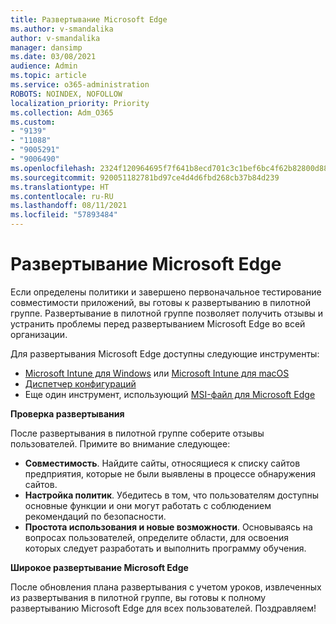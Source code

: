 ```yaml
---
title: Развертывание Microsoft Edge
ms.author: v-smandalika
author: v-smandalika
manager: dansimp
ms.date: 03/08/2021
audience: Admin
ms.topic: article
ms.service: o365-administration
ROBOTS: NOINDEX, NOFOLLOW
localization_priority: Priority
ms.collection: Adm_O365
ms.custom:
- "9139"
- "11088"
- "9005291"
- "9006490"
ms.openlocfilehash: 2324f120964695f7f641b8ecd701c3c1bef6bc4f62b82800d88f79cc54b945d5
ms.sourcegitcommit: 920051182781bd97ce4d4d6fbd268cb37b84d239
ms.translationtype: HT
ms.contentlocale: ru-RU
ms.lasthandoff: 08/11/2021
ms.locfileid: "57893484"
---
```

# <a name="deploy-microsoft-edge"></a>Развертывание Microsoft Edge

Если определены политики и завершено первоначальное тестирование совместимости приложений, вы готовы к развертыванию в пилотной группе. Развертывание в пилотной группе позволяет получить отзывы и устранить проблемы перед развертыванием Microsoft Edge во всей организации.

Для развертывания Microsoft Edge доступны следующие инструменты:

- [Microsoft Intune для Windows](https://docs.microsoft.com/mem/intune/apps/apps-windows-edge) или [Microsoft Intune для macOS](https://docs.microsoft.com/mem/intune/apps/apps-edge-macos)
- [Диспетчер конфигураций](https://docs.microsoft.com/DeployEdge/deploy-edge-with-configuration-manager)
- Еще один инструмент, использующий [MSI-файл для Microsoft Edge](https://www.microsoft.com/edge/business/download)

**Проверка развертывания**

После развертывания в пилотной группе соберите отзывы пользователей. Примите во внимание следующее:
- **Совместимость**. Найдите сайты, относящиеся к списку сайтов предприятия, которые не были выявлены в процессе обнаружения сайтов.
- **Настройка политик**. Убедитесь в том, что пользователям доступны основные функции и они могут работать с соблюдением рекомендаций по безопасности.
- **Простота использования и новые возможности**. Основываясь на вопросах пользователей, определите области, для освоения которых следует разработать и выполнить программу обучения.

**Широкое развертывание Microsoft Edge**

После обновления плана развертывания с учетом уроков, извлеченных из развертывания в пилотной группе, вы готовы к полному развертыванию Microsoft Edge для всех пользователей. Поздравляем!

